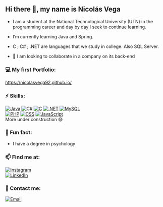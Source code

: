 <!--
**NicolasVega92/NicolasVega92** is a ✨ _special_ ✨ repository because its `README.md` (this file) appears on your GitHub profile.
-->
## Hi there 👋, my name is Nicolás Vega

- I am a student at the National Technological University (UTN) in the programming career and day by day I seek to continue learning.
- I’m currently learning Java and Spring. 
- C ; C# ; .NET are languages that we study in college. Also SQL Server.

- 💬 I am looking to collaborate in a company on its back-end

### :computer: My first Portfolio:<br>
https://nicolasvega92.github.io/

### ⚡ Skills:<br>
[![Java](https://img.shields.io/badge/Java-007396?style=for-the-badge&logo=java&logoColor=white&labelColor=101010)]()
<img alt="C#" src="https://img.shields.io/badge/c%23%20-%23239120.svg?&style=for-the-badge&logo=c-sharp&logoColor=white"/>
[![C](https://img.shields.io/badge/C-FA7343?style=for-the-badge&logo=c&logoColor=white&labelColor=101010)]()
[![.NET](https://img.shields.io/badge/NET-AED6F1?style=for-the-badge&logo=.NET&logoColor=blue&labelColor=101010)]()
[![MySQL](https://img.shields.io/badge/MySQL-4479A1?style=for-the-badge&logo=mysql&logoColor=white&labelColor=101010)]()<br>
[![PHP](https://img.shields.io/badge/PHP-999999?style=for-the-badge&logo=php&logoColor=white&labelColor=101010)]()
[![CSS](https://img.shields.io/badge/CSS-1575F9?style=for-the-badge&logo=css&logoColor=white&labelColor=101010)]()
[![JavaScript](https://img.shields.io/badge/JavaScript-3DDC84?style=for-the-badge&logo=JavaScript&logoColor=white&labelColor=101010)]()<br>
More under construction 😄

###  :mag_right: Fun fact: <br>
- I have a degree in psychology

### 📫 Find me at: <br>
[![Instagram](https://img.shields.io/badge/Instagram-@nicovegag-E4405F?style=for-the-badge&logo=instagram&logoColor=white&labelColor=101010)](https://instagram.com/nicovegag)<br>
[![LinkedIn](https://img.shields.io/badge/LinkedIn-Nico_Vega-0077B5?style=for-the-badge&logo=linkedin&logoColor=white&labelColor=101010)](https://www.linkedin.com/in/nicolasvegag/)

###  :e-mail: Contact me:<br>
[![Email](https://img.shields.io/badge/nicovegag@gmail.com-my_personal_email_-D14836?style=for-the-badge&logo=gmail&logoColor=white&labelColor=101010)](mailto:nicovegag@gmail.com)
